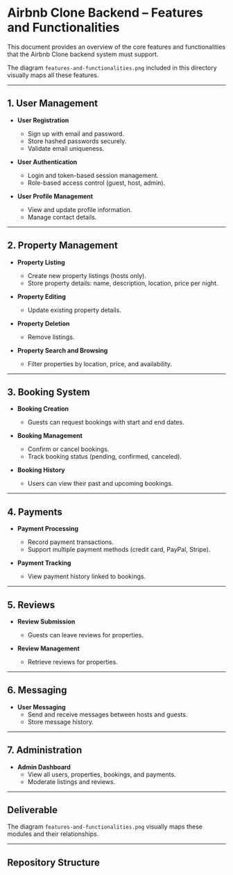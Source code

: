 # Airbnb Clone Backend – Features and Functionalities

This document provides an overview of the core features and functionalities that the Airbnb Clone backend system must support.

The diagram `features-and-functionalities.png` included in this directory visually maps all these features.

---

## 1. User Management

- **User Registration**
  - Sign up with email and password.
  - Store hashed passwords securely.
  - Validate email uniqueness.

- **User Authentication**
  - Login and token-based session management.
  - Role-based access control (guest, host, admin).

- **User Profile Management**
  - View and update profile information.
  - Manage contact details.

---

## 2. Property Management

- **Property Listing**
  - Create new property listings (hosts only).
  - Store property details: name, description, location, price per night.

- **Property Editing**
  - Update existing property details.

- **Property Deletion**
  - Remove listings.

- **Property Search and Browsing**
  - Filter properties by location, price, and availability.

---

## 3. Booking System

- **Booking Creation**
  - Guests can request bookings with start and end dates.

- **Booking Management**
  - Confirm or cancel bookings.
  - Track booking status (pending, confirmed, canceled).

- **Booking History**
  - Users can view their past and upcoming bookings.

---

## 4. Payments

- **Payment Processing**
  - Record payment transactions.
  - Support multiple payment methods (credit card, PayPal, Stripe).

- **Payment Tracking**
  - View payment history linked to bookings.

---

## 5. Reviews

- **Review Submission**
  - Guests can leave reviews for properties.

- **Review Management**
  - Retrieve reviews for properties.

---

## 6. Messaging

- **User Messaging**
  - Send and receive messages between hosts and guests.
  - Store message history.

---

## 7. Administration

- **Admin Dashboard**
  - View all users, properties, bookings, and payments.
  - Moderate listings and reviews.

---

## Deliverable

The diagram `features-and-functionalities.png` visually maps these modules and their relationships.

---

## Repository Structure

